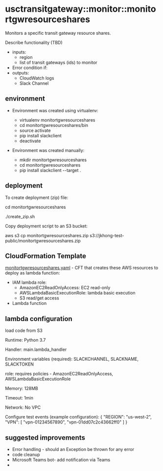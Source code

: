 # usctransitgateway::monitor::monitortgwresourceshares
Monitors a specific transit gateway resource shares.

Describe functionality (TBD)
- inputs: 
  - region
  - list of transit gateways (ids) to monitor
- Error condition if:
- outputs:
  - CloudWatch logs
  - Slack Channel

## environment
- Environment was created using virtualenv:
  - virtualenv monitortgwresourceshares
  - cd monitortgwresourceshares/bin
  - source activate
  - pip install slackclient
  - deactivate

- Environment was created manually:
  - mkdir monitortgwresourceshares
  - cd monitortgwresourceshares
  - pip install slackclient --target .


## deployment
To create deployment (zip) file:

cd monitortgwresourceshares

./create_zip.sh


Copy deployment script to an S3 bucket:

aws s3 cp monitortgwresourceshares.zip s3://jkhong-test-public/monitortgwresourceshares.zip


## CloudFormation Template
[monitortgwresourceshares.yaml](monitortgwresourceshares.yaml) - CFT that creates these AWS resources to deploy as lambda function:
- IAM lambda role: 
  - AmazonEC2ReadOnlyAccess: EC2 read-only
  - AWSLambdaBasicExecutionRole: lambda basic execution
  - S3 read/get access
- Lambda function


## lambda configuration
load code from S3

Runtime: Python 3.7

Handler: main.lambda_handler

Environment variables (required): SLACKCHANNEL, SLACKNAME, SLACKTOKEN

role: requires policies - AmazonEC2ReadOnlyAccess, AWSLambdaBasicExecutionRole

Memory: 128MB

Timeout: 1min

Network: No VPC

Configure test events (example configuration):
{
  "REGION": "us-west-2",
  "VPN": [
    "vpn-01234567890",
    "vpn-01dd07c2c43662ff0"
  ]
}


## suggested improvements
- Error handling - should an Exception be thrown for any error
- code cleanup
- Microsoft Teams bot- add notification via Teams
- 

